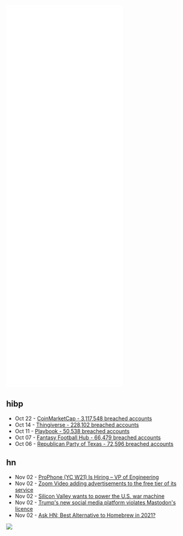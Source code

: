 ![Metrics](https://raw.githubusercontent.com/phixion/phixion/master/metrics.svg)

## hibp

<!--
for https://github.com/phixion/phixion/blob/main/.github/workflows/feeds.yml
-->
<!--START_SECTION:haveibeenpwnd-->
- Oct 22 - [CoinMarketCap - 3,117,548 breached accounts](https://haveibeenpwned.com/PwnedWebsites#CoinMarketCap)
- Oct 14 - [Thingiverse - 228,102 breached accounts](https://haveibeenpwned.com/PwnedWebsites#Thingiverse)
- Oct 11 - [Playbook - 50,538 breached accounts](https://haveibeenpwned.com/PwnedWebsites#Playbook)
- Oct 07 - [Fantasy Football Hub - 66,479 breached accounts](https://haveibeenpwned.com/PwnedWebsites#FantasyFootballHub)
- Oct 06 - [Republican Party of Texas - 72,596 breached accounts](https://haveibeenpwned.com/PwnedWebsites#RepublicanPartyOfTexas)
<!--END_SECTION:haveibeenpwnd-->

## hn

<!--
for https://github.com/phixion/phixion/blob/main/.github/workflows/feeds.yml
-->
<!--START_SECTION:hn-->
- Nov 02 - [ProPhone (YC W21) Is Hiring – VP of Engineering](https://www.ycombinator.com/companies/prophone/jobs/g0jaPbJ-vp-of-engineering)
- Nov 02 - [Zoom Video adding advertisements to the free tier of its service](https://blog.zoom.us/zoom-continued-access-for-basic-users-with-advertising-program/)
- Nov 02 - [Silicon Valley wants to power the U.S. war machine](https://www.fastcompany.com/90686262/silicon-valley-wants-to-power-the-u-s-war-machine)
- Nov 02 - [Trump's new social media platform violates Mastodon's licence](https://blog.joinmastodon.org/2021/10/trumps-new-social-media-platform-found-using-mastodon-code/)
- Nov 02 - [Ask HN: Best Alternative to Homebrew in 2021?](https://news.ycombinator.com/item?id=29079096)
<!--END_SECTION:hn-->

<!--
for https://yhype.me
-->
![](https://hit.yhype.me/github/profile?user_id=13013670)
